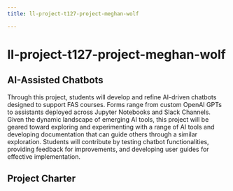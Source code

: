 ```yaml
---
title: ll-project-t127-project-meghan-wolf

---
```


# ll-project-t127-project-meghan-wolf

## AI-Assisted Chatbots
Through this project, students will develop and refine AI-driven chatbots designed to support FAS courses. Forms range from custom OpenAI GPTs to assistants deployed across Jupyter Notebooks and Slack Channels. Given the dynamic landscape of emerging AI tools, this project will be geared toward exploring and experimenting with a range of AI tools and developing documentation that can guide others through a similar exploration. Students will contribute by testing chatbot functionalities, providing feedback for improvements, and developing user guides for effective implementation.

## Project Charter